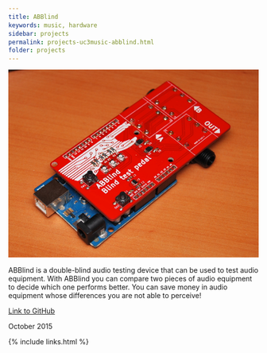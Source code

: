 ```yaml
---
title: ABBlind
keywords: music, hardware
sidebar: projects
permalink: projects-uc3music-abblind.html
folder: projects
---
```


<img class="img-rounded" src="img/projects/abblind.png" alt="ABBlind feature picture">

ABBlind is a double-blind audio testing device that can be used to test audio equipment. With ABBlind you can compare two pieces of audio equipment to decide which one performs better. You can save money in audio equipment whose differences you are not able to perceive!

[Link to GitHub](https://github.com/UC3Music/ABBlind)

October 2015

{% include links.html %}
